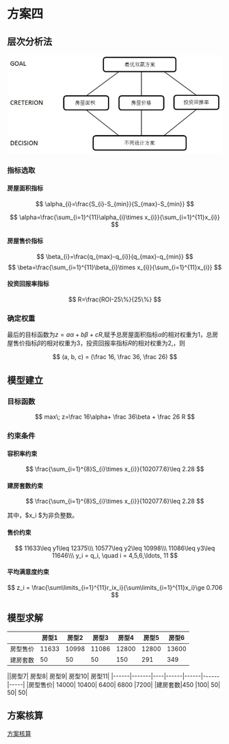 # 方案四

## 层次分析法

![](ahp.jpg)

### 指标选取

#### 房屋面积指标
$$
\alpha_{i}=\frac{S_{i}-S_{min}}{S_{max}-S_{min}}
$$

$$
\alpha=\frac{\sum_{i=1}^{11}\alpha_{i}\times x_{i}}{\sum_{i=1}^{11}x_{i}}
$$

#### 房屋售价指标
$$
\beta_{i}=\frac{q_{max}-q_{i}}{q_{max}-q_{min}}
$$
$$
\beta=\frac{\sum_{i=1}^{11}\beta_{i}\times x_{i}}{\sum_{i=1}^{11}x_{i}}
$$

#### 投资回报率指标
$$
R=\frac{ROI-25\%}{25\%}
$$

### 确定权重
最后的目标函数为$z=a\alpha+ b\beta + c R$,赋予总房屋面积指标$\alpha$的相对权重为1，总房屋售价指标$\beta$的相对权重为3，投资回报率指标$R$的相对权重为2,，则

$$
(a, b, c) = (\frac 16, \frac 36, \frac 26)
$$


## 模型建立

### 目标函数

$$
max\; z=\frac 16\alpha+ \frac 36\beta + \frac 26 R
$$

### 约束条件

#### 容积率约束
$$
\frac{\sum_{i=1}^{8}S_{i}\times x_{i}}{102077.6}\leq 2.28
$$

#### 建房套数约束
$$
\frac{\sum_{i=1}^{8}S_{i}\times x_{i}}{102077.6}\leq 2.28
$$

其中，$x_i $为非负整数。

#### 售价约束
$$
11633\leq y1\leq 12375\\\
10577\leq y2\leq 10998\\\
11086\leq y3\leq 11646\\\
y_i = q_i, \quad i = 4,5,6,\ldots, 11
$$


#### 平均满意度约束

$$
z_i = \frac{\sum\limits_{i=1}^{11}r_ix_i}{\sum\limits_{i=1}^{11}x_i}\ge 0.706
$$

## 模型求解


| |房型1	|房型2|	房型3|	房型4|	房型5|	    房型6	|
|-------|-------|----|------|------|------|-----|
|房型售价|	11633|	10998|	11086|	12800|	12800|	13600|	
建房套数|	50|	50|	50|	150|	291|	349|

||房型7|	房型8|	房型9|	房型10|	房型11|
|------|-------|----|------|------|------|-----|
|房型售价|	14000|	10400|	6400|	6800	|7200|
|建房套数|450	|100|	50|	50|	50|

## 方案核算

[方案核算](http://112.74.43.59:3838/app1)
